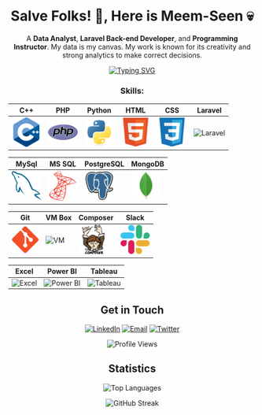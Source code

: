 <h1 align= "center"><b>Salve Folks! 👾, Here is Meem-Seen 💀</b></h1>
<div align= "center">
  
A **Data Analyst**, **Laravel Back-end Developer**, and **Programming Instructor**. My data is my canvas.
My work is known for its creativity and strong analytics to make correct decisions.



[![Typing SVG](https://readme-typing-svg.demolab.com?font=Aref+Ruqaa&size=40&pause=1000&color=00F737&center=true&vCenter=true&width=435&height=55&lines=%D9%85%D9%80%D9%8A%D9%80%D9%85+%D8%B3%D9%8A%D9%80%D9%86)](https://git.io/typing-svg)


</div>

<div align= "center">

### Skills:
| C++ | PHP | Python | HTML | CSS | Laravel |
|----------|----------|----------|----------|----------|----------|
| <img src="https://github.com/devicons/devicon/blob/master/icons/cplusplus/cplusplus-original.svg" title="C++" alt="C++" width="60" height="60"/> | <img src="https://github.com/devicons/devicon/blob/master/icons/php/php-original.svg" title="PHP" alt="PHP" width="60" height="60"/> | <img src="https://github.com/devicons/devicon/blob/master/icons/python/python-original.svg" title="Python" alt="Python" width="60" height="60"/> | <img src="https://github.com/devicons/devicon/blob/master/icons/html5/html5-original.svg" title="HTML" alt="HTML" width="60" height="60"/> | <img src="https://github.com/devicons/devicon/blob/master/icons/css3/css3-original.svg" title="CSS" alt="CSS" width="60" height="60"/> |  <img src="https://github.com/laravel/art/blob/master/logo-mark/4%20PNG/3%20RGB/1%20Full%20Color/laravel-mark-rgb-red.png" title="Laravel" alt="Laravel" width="60" height="60"/> |


| MySql | MS SQL | PostgreSQL | MongoDB |
|----------|----------|----------|----------|
| <img src="https://github.com/devicons/devicon/blob/master/icons/mysql/mysql-original.svg" title="MySQL" alt="MySQL" width="60" height="60"/> | <img src="https://github.com/devicons/devicon/blob/master/icons/microsoftsqlserver/microsoftsqlserver-plain.svg" title="MS SQL" alt="MS SQL" width="60" height="60"/> | <img src="https://github.com/devicons/devicon/blob/master/icons/postgresql/postgresql-original.svg" title="PostgreSQL" alt="PostgreSQL" width="60" height="60"/> | <img src="https://github.com/devicons/devicon/blob/master/icons/mongodb/mongodb-original.svg" title="MongoDB" alt="MongoDB" width="60" height="60"/> |


| Git | VM Box | Composer | Slack |
|----------|----------|----------|----------|
| <img src="https://github.com/devicons/devicon/blob/master/icons/git/git-original.svg" title="Git" alt="Git" width="55" height="55"/> |<img src="https://banner2.cleanpng.com/20190501/xvt/kisspng-computer-icons-virtualbox-portable-network-graphic-virtualbox-icon-of-line-style-available-in-svg-5cca247f73f9e3.6112721115567514874751.jpg" title="VM" alt="VM" width="55" height="55"/>| <img src="https://github.com/devicons/devicon/blob/master/icons/composer/composer-original.svg" title="Composer" alt="Composer" width="60" height="60"/> | <img src="https://github.com/devicons/devicon/blob/master/icons/slack/slack-original.svg" title="Slack" alt="Slack" width="60" height="60"/> |

| Excel | Power BI | Tableau |
|----------|----------|----------|
| <img src="https://upload.wikimedia.org/wikipedia/commons/thumb/7/73/Microsoft_Excel_2013_logo.svg/1024px-Microsoft_Excel_2013_logo.svg.png" title="Excel" alt="Excel" width="55" height="55"/> | <img src="https://upload.wikimedia.org/wikipedia/commons/c/cf/New_Power_BI_Logo.svg" title="Power BI" alt="Power BI" width="55" height="55"/> | <img src="https://github.com/devicons/devicon/blob/master/icons/tableau/tableau-original.svg" title="Tableau" alt="Tableau" width="55" height="55"/> |


## Get in Touch
[![LinkedIn](https://img.shields.io/badge/LinkedIn-0077B5?style=for-the-badge&logo=linkedin&logoColor=white)](https://www.linkedin.com/in/meemseen)
[![Email](https://img.shields.io/badge/Email-D14836?style=for-the-badge&logo=gmail&logoColor=white)](mailto:mohamedselim.div@gmail.com)
[![Twitter](https://img.shields.io/badge/Twitter-1DA1F2?style=for-the-badge&logo=twitter&logoColor=white)](https://x.com/MoHaMeDASeliM9)

![Profile Views](https://komarev.com/ghpvc/?username=Mohamedselim2&color=brightgreen)


## Statistics 
<!-- ![GitHub Stats](https://github-readme-stats.vercel.app/api?username=Mohamedselim2&show_icons=true&theme=radical)  -->

![Top Languages](https://github-readme-stats.vercel.app/api/top-langs/?username=Mohamedselim2&theme=vision-friendly-dark)


  <img src="https://github-readme-streak-stats.herokuapp.com/?user=Mohamedselim2&theme=vision-friendly-dark" alt="GitHub Streak" />

</div>
